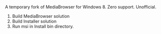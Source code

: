 A temporary fork of MediaBrowser for Windows 8.  Zero support. Unofficial. 

1) Build MediaBrowser solution
2) Build Installer solution
3) Run msi in Install bin directory.